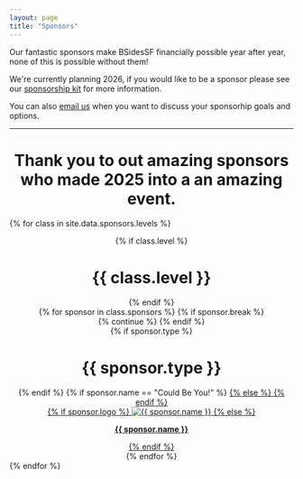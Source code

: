 ```yaml
---
layout: page
title: "Sponsors"
---
```


Our fantastic sponsors make BSidesSF financially possible year after year, 
none of this is possible without them!

We're currently planning 2026, if you would like to be a sponsor please 
see our [sponsorship kit](/sponsors/kit) for more
information.

You can also [email us](mailto:sponsors@bsidessf.org) when you want to discuss your
sponsorhip goals and options.

----

<center>
  <h1>
    <b>Thank you to out amazing sponsors who made 2025 into a an amazing event.</b>
  </h1>
</center>


{% for class in site.data.sponsors.levels %}

  <div style="text-align: center;" class="sponsors {{ class.class }}">
    {% if class.level %}
      <h1>{{ class.level }}</h1>
    {% endif %}
    <div class="row">
      {% for sponsor in class.sponsors %}
        {% if sponsor.break %}
          </div><div class="row">
          {% continue %}
        {% endif %}
        <div class="column">
          {% if sponsor.type %}
            <h1 class="sponsors">{{ sponsor.type }}</h1>
          {% endif %}
          {% if sponsor.name == "Could Be You!" %}
            <a href="{{ site.data.sponsors.sponsorship_kit_url }}" target="_blank">
          {% else %}
            <a href="{{ sponsor.href }}" target="_blank">
          {% endif %}
            <div class="imgdiv">
              {% if sponsor.logo %}
                <img src="{{ site.url }}{{baseurl}}{{ sponsor.logo }}" alt="{{ sponsor.name }}" title="{% if sponsor.text %}{{ sponsor.text }}{% else %}{{ sponsor.name }}{% endif %}" />
              {% else %}
                <p><strong>{{ sponsor.name }}</strong></p>
              {% endif %}
            </div>
          </a>
        </div>
      {% endfor %}
    </div>
  </div>
{% endfor %}
